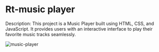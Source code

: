 # Rt-music player

Description:
This project is a Music Player built using HTML, CSS, and JavaScript. It provides users with an interactive interface to play their favorite music tracks seamlessly.


![music-player](https://github.com/rakshitingole1/Rt-music-player/assets/142722562/e04e27e1-7f2b-4d72-a644-2da185e77646)
